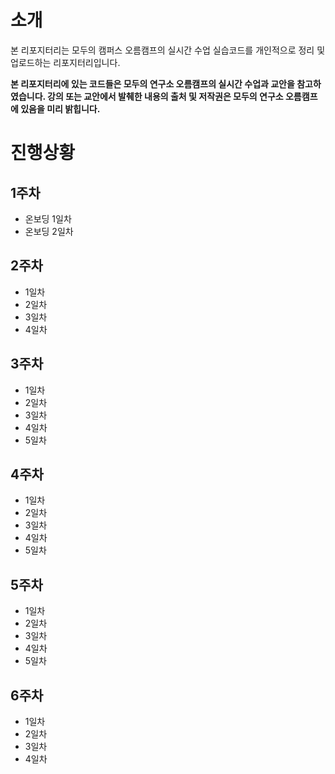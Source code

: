 # 소개

본 리포지터리는 모두의 캠퍼스 오름캠프의 실시간 수업 실습코드를 개인적으로 정리 및 업로드하는 리포지터리입니다.

**본 리포지터리에 있는 코드들은 모두의 연구소 오름캠프의 실시간 수업과 교안을 참고하였습니다. 강의 또는 교안에서 발췌한 내용의 출처 및 저작권은 모두의 연구소 오름캠프에 있음을 미리 밝힙니다.**

# 진행상황

## 1주차
- 온보딩 1일차
- 온보딩 2일차

## 2주차
- 1일차 
- 2일차
- 3일차
- 4일차

## 3주차
- 1일차
- 2일차
- 3일차
- 4일차
- 5일차

## 4주차
- 1일차
- 2일차
- 3일차
- 4일차
- 5일차

## 5주차
- 1일차
- 2일차
- 3일차
- 4일차
- 5일차

## 6주차
- 1일차
- 2일차
- 3일차
- 4일차
